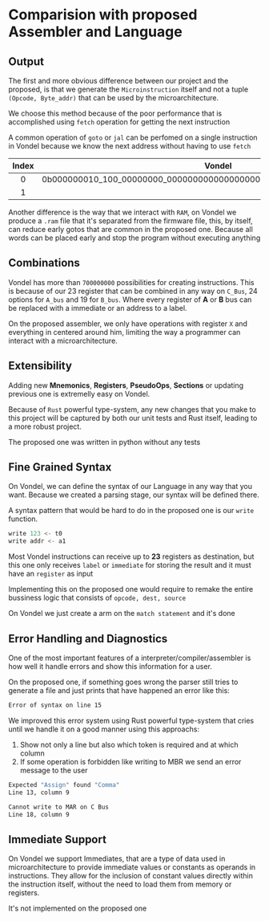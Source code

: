 # Comparision with proposed Assembler and Language

## Output

The first and more obvious difference between our project and the proposed, is that we generate the `Microinstruction` itself
and not a tuple `(Opcode, Byte_addr)` that can be used by the microarchitecture.

We choose this method because of the poor performance that is accomplished using `fetch` operation for getting the next instruction

A common operation of `goto` or `jal` can be perfomed on a single instruction in Vondel because we know the next address without having to use `fetch`

| Index |                                 Vondel                                 | Proposed                               |
| :---: | :--------------------------------------------------------------------: | :------------------------------------- |
|   0   | 0b000000010_100_00000000_00000000000000000000_000_11111_11111_00000000 | 0b00001110_000_00110101_001000_001_001 |
|   1   |                                                                        | 0b00000000_100_00010100_001000_001_010 |

Another difference is the way that we interact with `RAM`, on Vondel we produce a `.ram` file that it's separated from the firmware file,
this, by itself, can reduce early gotos that are common in the proposed one. Because all words can be placed early and stop the program without executing anything

## Combinations

Vondel has more than `700000000` possibilities for creating instructions.
This is because of our 23 register that can be combined in any way on `C_Bus`, 24 options for `A_bus` and 19 for `B_bus`. Where every register of
**A** or **B** bus can be replaced with a immediate or an address to a label.

On the proposed assembler, we only have operations with register `X` and everything in centered around him, limiting the way a programmer can
interact with a microarchitecture.

## Extensibility

Adding new **Mnemonics**, **Registers**, **PseudoOps**, **Sections** or updating previous one is extremelly easy on Vondel.

Because of `Rust` powerful type-system, any new changes that you make to this project will be captured by both our unit tests and
Rust itself, leading to a more robust project.

The proposed one was written in python without any tests

## Fine Grained Syntax

On Vondel, we can define the syntax of our Language in any way that you want.
Because we created a parsing stage, our syntax will be defined there.

A syntax pattern that would be hard to do in the proposed one is our `write` function.

```asm
write 123 <- t0
write addr <- a1
```

Most Vondel instructions can receive up to **23** registers as destination, but this one only receives `label` or `immediate` for storing the result
and it must have an `register` as input

Implementing this on the proposed one would require to remake the entire bussiness logic that consists of `opcode, dest, source`

On Vondel we just create a arm on the `match statement` and it's done

## Error Handling and Diagnostics

One of the most important features of a interpreter/compiler/assembler is how well it handle errors and show this information for a user.

On the proposed one, if something goes wrong the parser still tries to generate a file and just prints that have happened an error like this:

```sh
Error of syntax on line 15
```

We improved this error system using Rust powerful type-system that cries until we handle it on a good manner using this approachs:

1. Show not only a line but also which token is required and at which column
2. If some operation is forbidden like writing to MBR we send an error message to the user

```sh
Expected "Assign" found "Comma"
Line 13, column 9

Cannot write to MAR on C Bus
Line 18, column 9
```

## Immediate Support

On Vondel we support Immediates, that are a type of data used in microarchitecture to provide immediate values or constants as operands in instructions.
They allow for the inclusion of constant values directly within the instruction itself, without the need to load them from memory or registers.

It's not implemented on the proposed one
